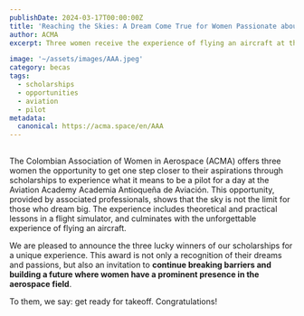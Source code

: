 ```yaml
---
publishDate: 2024-03-17T00:00:00Z
title: 'Reaching the Skies: A Dream Come True for Women Passionate about Aviation'
author: ACMA
excerpt: Three women receive the experience of flying an aircraft at the Aviation Academy Academia Antioqueña de Aviación.

image: '~/assets/images/AAA.jpeg'
category: becas 
tags:
  - scholarships
  - opportunities
  - aviation
  - pilot
metadata:
  canonical: https://acma.space/en/AAA
---
```


## 

The Colombian Association of Women in Aerospace (ACMA) offers three women the opportunity to get one step closer to their aspirations through scholarships to experience what it means to be a pilot for a day at the Aviation Academy Academia Antioqueña de Aviación. This opportunity, provided by associated professionals, shows that the sky is not the limit for those who dream big. The experience includes theoretical and practical lessons in a flight simulator, and culminates with the unforgettable experience of flying an aircraft.

We are pleased to announce the three lucky winners of our scholarships for a unique experience. This award is not only a recognition of their dreams and passions, but also an invitation to **continue breaking barriers and building a future where women have a prominent presence in the aerospace field**.

To them, we say: get ready for takeoff. Congratulations!








